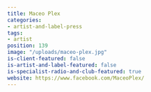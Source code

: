 ```yaml
---
title: Maceo Plex
categories:
- artist-and-label-press
tags:
- artist
position: 139
image: "/uploads/maceo-plex.jpg"
is-client-featured: false
is-artist-and-label-featured: false
is-specialist-radio-and-club-featured: true
website: https://www.facebook.com/MaceoPlex/
---
```



